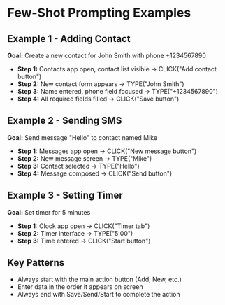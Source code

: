 # Few-Shot Prompting Examples

## Example 1 - Adding Contact
**Goal:** Create a new contact for John Smith with phone +1234567890
- **Step 1:** Contacts app open, contact list visible → CLICK("Add contact button")
- **Step 2:** New contact form appears → TYPE("John Smith")  
- **Step 3:** Name entered, phone field focused → TYPE("+1234567890")
- **Step 4:** All required fields filled → CLICK("Save button")

## Example 2 - Sending SMS
**Goal:** Send message "Hello" to contact named Mike
- **Step 1:** Messages app open → CLICK("New message button")
- **Step 2:** New message screen → TYPE("Mike")
- **Step 3:** Contact selected → TYPE("Hello")  
- **Step 4:** Message composed → CLICK("Send button")

## Example 3 - Setting Timer
**Goal:** Set timer for 5 minutes
- **Step 1:** Clock app open → CLICK("Timer tab")
- **Step 2:** Timer interface → TYPE("5:00")
- **Step 3:** Time entered → CLICK("Start button")

## Key Patterns
- Always start with the main action button (Add, New, etc.)
- Enter data in the order it appears on screen
- Always end with Save/Send/Start to complete the action